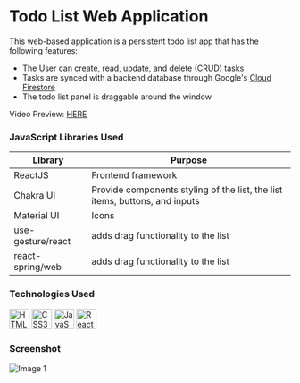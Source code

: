 Todo List Web Application
===========================

This web-based application is a persistent todo list app that has the following features:
* The User can create, read, update, and delete (CRUD) tasks
* Tasks are synced with a backend database through Google's [Cloud Firestore](https://firebase.google.com/products/firestore)
* The todo list panel is draggable around the window

Video Preview: [HERE](https://use.vg/h0IX0n)

### JavaScript Libraries Used
| LIbrary | Purpose |
| --- | --- |
| ReactJS | Frontend framework  |
| Chakra UI | Provide components styling of the list, the list items, buttons, and inputs  |
| Material UI | Icons |
| use-gesture/react | adds drag functionality to the list |
| react-spring/web | adds drag functionality to the list |

### Technologies Used
<p align="left">
<a href="https://developer.mozilla.org/en-US/docs/Glossary/HTML5" target="_blank" rel="noreferrer"><img src="https://raw.githubusercontent.com/danielcranney/readme-generator/main/public/icons/skills/html5-colored.svg" width="36" height="36" alt="HTML5" /></a>
<a href="https://www.w3.org/TR/CSS/#css" target="_blank" rel="noreferrer"><img src="https://raw.githubusercontent.com/danielcranney/readme-generator/main/public/icons/skills/css3-colored.svg" width="36" height="36" alt="CSS3" /></a>
<a href="https://developer.mozilla.org/en-US/docs/Web/JavaScript" target="_blank" rel="noreferrer"><img src="https://raw.githubusercontent.com/danielcranney/readme-generator/main/public/icons/skills/javascript-colored.svg" width="36" height="36" alt="JavaScript" /></a>
<a href="https://reactjs.org/" target="_blank" rel="noreferrer"><img src="https://raw.githubusercontent.com/danielcranney/readme-generator/main/public/icons/skills/react-colored.svg" width="36" height="36" alt="React" /></a>
</p>

### 

### Screenshot
![Image 1](https://i.imgur.com/gWc9vMc.png)
